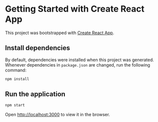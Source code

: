 # Getting Started with Create React App

This project was bootstrapped with [Create React App](https://github.com/facebook/create-react-app).

## Install dependencies

By default, dependencies were installed when this project was generated.
Whenever dependencies in `package.json` are changed, run the following command:

```sh
npm install
```

## Run the application

```sh
npm start
```
Open [http://localhost:3000](http://localhost:3000) to view it in the browser.
